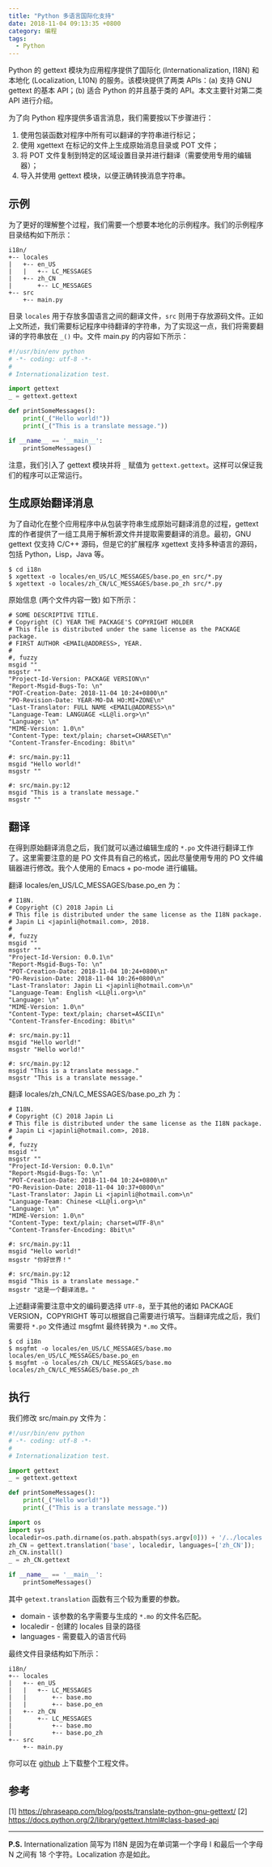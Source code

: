 ```yaml
---
title: "Python 多语言国际化支持"
date: 2018-11-04 09:13:35 +0800
category: 编程
tags:
  - Python
---
```


<!--
GNU gettext 是国际化 (i18n) 开发古老而成熟的解决方案。它可以用于本地化任何类型的应用程序，并且在支持不同区域设置和规则方面十分灵活。在本文中，我们将介绍如何使用 Python 标准库中自带的 gettext 模块来实现程序的多语言支持。
-->


Python 的 gettext 模块为应用程序提供了国际化 (Internationalization, I18N) 和本地化 (Localization, L10N) 的服务。该模块提供了两类 APIs：(a) 支持 GNU gettext 的基本 API；(b) 适合 Python 的并且基于类的 API。本文主要针对第二类 API 进行介绍。

为了向 Python 程序提供多语言消息，我们需要按以下步骤进行：

1. 使用包装函数对程序中所有可以翻译的字符串进行标记；
2. 使用 xgettext 在标记的文件上生成原始消息目录或 POT 文件；
3. 将 POT 文件复制到特定的区域设置目录并进行翻译（需要使用专用的编辑器）；
4. 导入并使用 gettext 模块，以便正确转换消息字符串。

<!-- more -->

## 示例

为了更好的理解整个过程，我们需要一个想要本地化的示例程序。我们的示例程序目录结构如下所示：

```
i18n/
+-- locales
|   +-- en_US
|   |   +-- LC_MESSAGES
|   +-- zh_CN
|       +-- LC_MESSAGES
+-- src
    +-- main.py
```

目录 `locales` 用于存放多国语言之间的翻译文件，`src` 则用于存放源码文件。正如上文所述，我们需要标记程序中待翻译的字符串，为了实现这一点，我们将需要翻译的字符串放在 `_()` 中。文件 main.py 的内容如下所示：

``` python
#!/usr/bin/env python
# -*- coding: utf-8 -*-
#
# Internationalization test.

import gettext
_ = gettext.gettext

def printSomeMessages():
    print(_("Hello world!"))
    print(_("This is a translate message."))

if __name__ == '__main__':
    printSomeMessages()
```

注意，我们引入了 gettext 模块并将 `_` 赋值为 `gettext.gettext`。这样可以保证我们的程序可以正常运行。

## 生成原始翻译消息

为了自动化在整个应用程序中从包装字符串生成原始可翻译消息的过程，gettext 库的作者提供了一组工具用于解析源文件并提取需要翻译的消息。最初，GNU gettext 仅支持 C/C++ 源码，但是它的扩展程序 xgettext 支持多种语言的源码，包括 Python，Lisp，Java 等。

``` shell
$ cd i18n
$ xgettext -o locales/en_US/LC_MESSAGES/base.po_en src/*.py
$ xgettext -o locales/zh_CN/LC_MESSAGES/base.po_zh src/*.py
```

原始信息 (两个文件内容一致) 如下所示：

```
# SOME DESCRIPTIVE TITLE.
# Copyright (C) YEAR THE PACKAGE'S COPYRIGHT HOLDER
# This file is distributed under the same license as the PACKAGE package.
# FIRST AUTHOR <EMAIL@ADDRESS>, YEAR.
#
#, fuzzy
msgid ""
msgstr ""
"Project-Id-Version: PACKAGE VERSION\n"
"Report-Msgid-Bugs-To: \n"
"POT-Creation-Date: 2018-11-04 10:24+0800\n"
"PO-Revision-Date: YEAR-MO-DA HO:MI+ZONE\n"
"Last-Translator: FULL NAME <EMAIL@ADDRESS>\n"
"Language-Team: LANGUAGE <LL@li.org>\n"
"Language: \n"
"MIME-Version: 1.0\n"
"Content-Type: text/plain; charset=CHARSET\n"
"Content-Transfer-Encoding: 8bit\n"

#: src/main.py:11
msgid "Hello world!"
msgstr ""

#: src/main.py:12
msgid "This is a translate message."
msgstr ""
```

## 翻译

在得到原始翻译消息之后，我们就可以通过编辑生成的 `*.po` 文件进行翻译工作了。这里需要注意的是 PO 文件具有自己的格式，因此尽量使用专用的 PO 文件编辑器进行修改。我个人使用的 Emacs + po-mode 进行编辑。

翻译 locales/en_US/LC_MESSAGES/base.po_en 为：

```
# I18N.
# Copyright (C) 2018 Japin Li
# This file is distributed under the same license as the I18N package.
# Japin Li <japinli@hotmail.com>, 2018.
#
#, fuzzy
msgid ""
msgstr ""
"Project-Id-Version: 0.0.1\n"
"Report-Msgid-Bugs-To: \n"
"POT-Creation-Date: 2018-11-04 10:24+0800\n"
"PO-Revision-Date: 2018-11-04 10:26+0800\n"
"Last-Translator: Japin Li <japinli@hotmail.com>\n"
"Language-Team: English <LL@li.org>\n"
"Language: \n"
"MIME-Version: 1.0\n"
"Content-Type: text/plain; charset=ASCII\n"
"Content-Transfer-Encoding: 8bit\n"

#: src/main.py:11
msgid "Hello world!"
msgstr "Hello world!"

#: src/main.py:12
msgid "This is a translate message."
msgstr "This is a translate message."
```

翻译 locales/zh_CN/LC_MESSAGES/base.po_zh 为：

```
# I18N.
# Copyright (C) 2018 Japin Li
# This file is distributed under the same license as the I18N package.
# Japin Li <japinli@hotmail.com>, 2018.
#
#, fuzzy
msgid ""
msgstr ""
"Project-Id-Version: 0.0.1\n"
"Report-Msgid-Bugs-To: \n"
"POT-Creation-Date: 2018-11-04 10:24+0800\n"
"PO-Revision-Date: 2018-11-04 10:37+0800\n"
"Last-Translator: Japin Li <japinli@hotmail.com>\n"
"Language-Team: Chinese <LL@li.org>\n"
"Language: \n"
"MIME-Version: 1.0\n"
"Content-Type: text/plain; charset=UTF-8\n"
"Content-Transfer-Encoding: 8bit\n"

#: src/main.py:11
msgid "Hello world!"
msgstr "你好世界！"

#: src/main.py:12
msgid "This is a translate message."
msgstr "这是一个翻译消息。"
```

上述翻译需要注意中文的编码要选择 `UTF-8`，至于其他的诸如 PACKAGE VERSION，COPYRIGHT 等可以根据自己需要进行填写。当翻译完成之后，我们需要将 `*.po` 文件通过 msgfmt 最终转换为 `*.mo` 文件。

``` shell
$ cd i18n
$ msgfmt -o locales/en_US/LC_MESSAGES/base.mo locales/en_US/LC_MESSAGES/base.po_en
$ msgfmt -o locales/zh_CN/LC_MESSAGES/base.mo locales/zh_CN/LC_MESSAGES/base.po_zh
```

## 执行

我们修改 src/main.py 文件为：

``` python
#!/usr/bin/env python
# -*- coding: utf-8 -*-
#
# Internationalization test.

import gettext
_ = gettext.gettext

def printSomeMessages():
    print(_("Hello world!"))
    print(_("This is a translate message."))

import os
import sys
localedir=os.path.dirname(os.path.abspath(sys.argv[0])) + '/../locales'
zh_CN = gettext.translation('base', localedir, languages=['zh_CN']);
zh_CN.install()
_ = zh_CN.gettext

if __name__ == '__main__':
    printSomeMessages()
```

其中 `getext.translation` 函数有三个较为重要的参数。

* domain - 该参数的名字需要与生成的 `*.mo` 的文件名匹配。
* localedir - 创建的 locales 目录的路径
* languages - 需要载入的语言代码

最终文件目录结构如下所示：

```
i18n/
+-- locales
|   +-- en_US
|   |   +-- LC_MESSAGES
|   |       +-- base.mo
|   |       +-- base.po_en
|   +-- zh_CN
|       +-- LC_MESSAGES
|           +-- base.mo
|           +-- base.po_zh
+-- src
    +-- main.py
```

你可以在 [github][] 上下载整个工程文件。

## 参考

[1] https://phraseapp.com/blog/posts/translate-python-gnu-gettext/
[2] https://docs.python.org/2/library/gettext.html#class-based-api

<hr>

__P.S.__ Internationalization 简写为 I18N 是因为在单词第一个字母 I 和最后一个字母 N 之间有 18 个字符。Localization 亦是如此。

[github]: https://github.com/japinli/i18n
